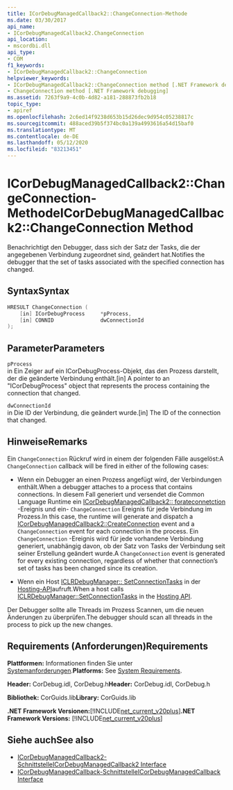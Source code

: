 ```yaml
---
title: ICorDebugManagedCallback2::ChangeConnection-Methode
ms.date: 03/30/2017
api_name:
- ICorDebugManagedCallback2.ChangeConnection
api_location:
- mscordbi.dll
api_type:
- COM
f1_keywords:
- ICorDebugManagedCallback2::ChangeConnection
helpviewer_keywords:
- ICorDebugManagedCallback2::ChangeConnection method [.NET Framework debugging]
- ChangeConnection method [.NET Framework debugging]
ms.assetid: 7263f9a9-4c0b-4d82-a181-288873fb2b18
topic_type:
- apiref
ms.openlocfilehash: 2c6ed14f9238d653b15d26dec9d954c05238817c
ms.sourcegitcommit: 488aced39b5f374bc0a139a4993616a54d15baf0
ms.translationtype: MT
ms.contentlocale: de-DE
ms.lasthandoff: 05/12/2020
ms.locfileid: "83213451"
---
```

# <a name="icordebugmanagedcallback2changeconnection-method"></a><span data-ttu-id="75594-102">ICorDebugManagedCallback2::ChangeConnection-Methode</span><span class="sxs-lookup"><span data-stu-id="75594-102">ICorDebugManagedCallback2::ChangeConnection Method</span></span>
<span data-ttu-id="75594-103">Benachrichtigt den Debugger, dass sich der Satz der Tasks, die der angegebenen Verbindung zugeordnet sind, geändert hat.</span><span class="sxs-lookup"><span data-stu-id="75594-103">Notifies the debugger that the set of tasks associated with the specified connection has changed.</span></span>  
  
## <a name="syntax"></a><span data-ttu-id="75594-104">Syntax</span><span class="sxs-lookup"><span data-stu-id="75594-104">Syntax</span></span>  
  
```cpp  
HRESULT ChangeConnection (  
    [in] ICorDebugProcess     *pProcess,  
    [in] CONNID               dwConnectionId  
);  
```  
  
## <a name="parameters"></a><span data-ttu-id="75594-105">Parameter</span><span class="sxs-lookup"><span data-stu-id="75594-105">Parameters</span></span>  
 `pProcess`  
 <span data-ttu-id="75594-106">in Ein Zeiger auf ein ICorDebugProcess-Objekt, das den Prozess darstellt, der die geänderte Verbindung enthält.</span><span class="sxs-lookup"><span data-stu-id="75594-106">[in] A pointer to an "ICorDebugProcess" object that represents the process containing the connection that changed.</span></span>  
  
 `dwConnectionId`  
 <span data-ttu-id="75594-107">in Die ID der Verbindung, die geändert wurde.</span><span class="sxs-lookup"><span data-stu-id="75594-107">[in] The ID of the connection that changed.</span></span>  
  
## <a name="remarks"></a><span data-ttu-id="75594-108">Hinweise</span><span class="sxs-lookup"><span data-stu-id="75594-108">Remarks</span></span>  
 <span data-ttu-id="75594-109">Ein `ChangeConnection` Rückruf wird in einem der folgenden Fälle ausgelöst:</span><span class="sxs-lookup"><span data-stu-id="75594-109">A `ChangeConnection` callback will be fired in either of the following cases:</span></span>  
  
- <span data-ttu-id="75594-110">Wenn ein Debugger an einen Prozess angefügt wird, der Verbindungen enthält.</span><span class="sxs-lookup"><span data-stu-id="75594-110">When a debugger attaches to a process that contains connections.</span></span> <span data-ttu-id="75594-111">In diesem Fall generiert und versendet die Common Language Runtime ein [ICorDebugManagedCallback2:: forateconnetction](icordebugmanagedcallback2-createconnection-method.md) -Ereignis und ein- `ChangeConnection` Ereignis für jede Verbindung im Prozess.</span><span class="sxs-lookup"><span data-stu-id="75594-111">In this case, the runtime will generate and dispatch a [ICorDebugManagedCallback2::CreateConnection](icordebugmanagedcallback2-createconnection-method.md) event and a `ChangeConnection` event for each connection in the process.</span></span> <span data-ttu-id="75594-112">Ein `ChangeConnection` -Ereignis wird für jede vorhandene Verbindung generiert, unabhängig davon, ob der Satz von Tasks der Verbindung seit seiner Erstellung geändert wurde.</span><span class="sxs-lookup"><span data-stu-id="75594-112">A `ChangeConnection` event is generated for every existing connection, regardless of whether that connection’s set of tasks has been changed since its creation.</span></span>  
  
- <span data-ttu-id="75594-113">Wenn ein Host [ICLRDebugManager:: SetConnectionTasks](../../../../docs/framework/unmanaged-api/hosting/iclrdebugmanager-setconnectiontasks-method.md) in der [Hosting-API](../hosting/index.md)aufruft.</span><span class="sxs-lookup"><span data-stu-id="75594-113">When a host calls [ICLRDebugManager::SetConnectionTasks](../../../../docs/framework/unmanaged-api/hosting/iclrdebugmanager-setconnectiontasks-method.md) in the [Hosting API](../hosting/index.md).</span></span>  
  
 <span data-ttu-id="75594-114">Der Debugger sollte alle Threads im Prozess Scannen, um die neuen Änderungen zu überprüfen.</span><span class="sxs-lookup"><span data-stu-id="75594-114">The debugger should scan all threads in the process to pick up the new changes.</span></span>  
  
## <a name="requirements"></a><span data-ttu-id="75594-115">Requirements (Anforderungen)</span><span class="sxs-lookup"><span data-stu-id="75594-115">Requirements</span></span>  
 <span data-ttu-id="75594-116">**Plattformen:** Informationen finden Sie unter [Systemanforderungen](../../get-started/system-requirements.md).</span><span class="sxs-lookup"><span data-stu-id="75594-116">**Platforms:** See [System Requirements](../../get-started/system-requirements.md).</span></span>  
  
 <span data-ttu-id="75594-117">**Header:** CorDebug.idl, CorDebug.h</span><span class="sxs-lookup"><span data-stu-id="75594-117">**Header:** CorDebug.idl, CorDebug.h</span></span>  
  
 <span data-ttu-id="75594-118">**Bibliothek:** CorGuids.lib</span><span class="sxs-lookup"><span data-stu-id="75594-118">**Library:** CorGuids.lib</span></span>  
  
 <span data-ttu-id="75594-119">**.NET Framework Versionen:**[!INCLUDE[net_current_v20plus](../../../../includes/net-current-v20plus-md.md)]</span><span class="sxs-lookup"><span data-stu-id="75594-119">**.NET Framework Versions:** [!INCLUDE[net_current_v20plus](../../../../includes/net-current-v20plus-md.md)]</span></span>  
  
## <a name="see-also"></a><span data-ttu-id="75594-120">Siehe auch</span><span class="sxs-lookup"><span data-stu-id="75594-120">See also</span></span>

- [<span data-ttu-id="75594-121">ICorDebugManagedCallback2-Schnittstelle</span><span class="sxs-lookup"><span data-stu-id="75594-121">ICorDebugManagedCallback2 Interface</span></span>](icordebugmanagedcallback2-interface.md)
- [<span data-ttu-id="75594-122">ICorDebugManagedCallback-Schnittstelle</span><span class="sxs-lookup"><span data-stu-id="75594-122">ICorDebugManagedCallback Interface</span></span>](icordebugmanagedcallback-interface.md)
